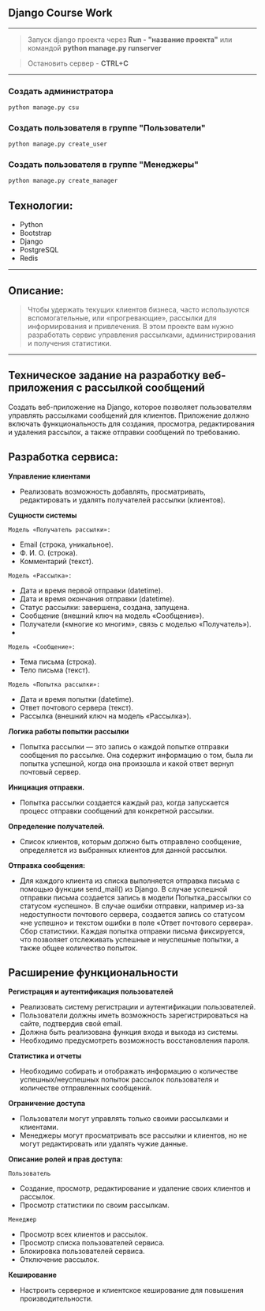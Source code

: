 ## Django Course Work

---

> Запуск django проекта через **Run - "название проекта"**
> или командой **python manage.py runserver**

> Остановить сервер - **CTRL+C**
---



### Создать администратора
```bash
python manage.py csu
```
### Создать пользователя в группе "Пользователи"
```bash
python manage.py create_user
```
### Создать пользователя в группе "Менеджеры"
```bash
python manage.py create_manager
```

## Технологии:

- Python
- Bootstrap
- Django
- PostgreSQL
- Redis

---

## Описание:

> Чтобы удержать текущих клиентов бизнеса, часто используются вспомогательные, или «прогревающие», рассылки для
> информирования и привлечения.
> В этом проекте вам нужно разработать сервис управления рассылками, администрирования и получения статистики.

---

## Техническое задание на разработку веб-приложения с рассылкой сообщений

Создать веб-приложение на Django, которое позволяет пользователям управлять рассылками
сообщений для клиентов. Приложение должно включать функциональность для создания, просмотра, редактирования и удаления
рассылок, а также отправки сообщений по требованию.

## Разработка сервиса:

**Управление клиентами**

- Реализовать возможность добавлять, просматривать, редактировать и удалять получателей рассылки (клиентов).

**Сущности системы**

`Модель «Получатель рассылки»:`

- Email (строка, уникальное).
- Ф. И. О. (строка).
- Комментарий (текст).

`Модель «Рассылка»:`

- Дата и время первой отправки (datetime).
- Дата и время окончания отправки (datetime).
- Статус рассылки: завершена, создана, запущена.
- Сообщение (внешний ключ на модель «Сообщение»).
- Получатели («многие ко многим», связь с моделью «Получатель»).
-

`Модель «Сообщение»:`

- Тема письма (строка).
- Тело письма (текст).

`Модель «Попытка рассылки»:`

- Дата и время попытки (datetime).
- Ответ почтового сервера (текст).
- Рассылка (внешний ключ на модель «Рассылка»).

**Логика работы попытки рассылки**

- Попытка рассылки — это запись о каждой попытке отправки сообщения по рассылке. Она содержит информацию о том, была ли
  попытка успешной, когда она произошла и какой ответ вернул почтовый сервер.

**Инициация отправки.**

- Попытка рассылки создается каждый раз, когда запускается процесс отправки сообщений для конкретной рассылки.

**Определение получателей.**

- Список клиентов, которым должно быть отправлено сообщение, определяется из выбранных клиентов для данной рассылки.

**Отправка сообщения:**

- Для каждого клиента из списка выполняется отправка письма с помощью функции
  send_mail()
  из Django.
  В случае успешной отправки письма создается запись в модели
  Попытка_рассылки
  со статусом «успешно».
  В случае ошибки отправки, например из-за недоступности почтового сервера, создается запись со статусом «не успешно» и
  текстом ошибки в поле «Ответ почтового сервера».
  Сбор статистики.
  Каждая попытка отправки письма фиксируется, что позволяет отслеживать успешные и неуспешные попытки, а также общее
  количество попыток.

## **Расширение функциональности**

**Регистрация и аутентификация пользователей**

- Реализовать систему регистрации и аутентификации пользователей.
- Пользователи должны иметь возможность зарегистрироваться на сайте, подтвердив свой email.
- Должна быть реализована функция входа и выхода из системы.
- Необходимо предусмотреть возможность восстановления пароля.

**Статистика и отчеты**

- Необходимо собирать и отображать информацию о количестве успешных/неуспешных попыток рассылок пользователя и
  количестве отправленных сообщений.

**Ограничение доступа**

- Пользователи могут управлять только своими рассылками и клиентами.
- Менеджеры могут просматривать все рассылки и клиентов, но не могут редактировать или удалять чужие данные.

**Описание ролей и прав доступа:**

`Пользователь`

- Создание, просмотр, редактирование и удаление своих клиентов и рассылок.
- Просмотр статистики по своим рассылкам.

`Менеджер`
- Просмотр всех клиентов и рассылок.
- Просмотр списка пользователей сервиса.
- Блокировка пользователей сервиса.
- Отключение рассылок.

**Кеширование**

- Настроить серверное и клиентское кеширование для повышения производительности.


